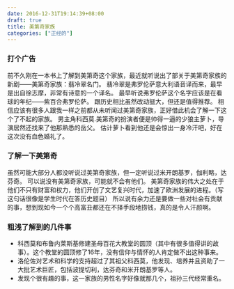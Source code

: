 ```yaml
---
date: 2016-12-31T19:14:39+08:00
draft: true
title: 美第奇家族
categories: ["正经的"]
---
```


### 打个广告
前不久刚在一本书上了解到美第奇这个家族，最近就听说出了部关于美第奇家族的新剧——美第奇家族：翡冷翠名门。
翡冷翠是弗罗伦萨意大利语音译而来，最早是出自徐志摩，非常有诗意的一个译名。
最早听说弗罗伦萨这个名字应该是在看球的年纪——紫百合弗罗伦萨。
跟历史相比虽然改动挺大，但还是值得推荐。
相信应该有很多人跟我一样之前都从未听闻过美第奇家族，正好借此机会了解一下这个了不起的家族。
男主角科西莫.美第奇的扮演者便是帅得一逼的少狼主萝卜，导演居然还找来了他那熟悉的岳父。
估计萝卜看到他还是会惊出一身冷汗吧，好在这次没有血色婚礼了。

### 了解一下美第奇
虽然可能大部分人都没听说过美第奇家族，但一定听说过米开朗基罗，伽利略，达芬奇。
可以说没有美第奇家族，可能就不会有他们。
美第奇家族的伟大之处在于他们不只有财富和权力，他们开创了文艺复兴时代，加速了欧洲发展的进程。（写这句话很像是学生时代在答历史题目）
所以说有余力还是要做一些对社会有贡献的事，想到现如今一个个高富丑都还在不择手段地捞钱，真的是令人汗颜啊。

### 粗浅了解到的几件事
* 科西莫和布鲁内莱斯基修建圣母百花大教堂的圆顶（其中有很多值得讲的故事）。这个教堂的圆顶修了16年，没有信仰与情怀的人肯定做不出这种事来。
* 洛伦佐对艺术和科学的支持超过了其祖父科西莫，他发现、培养并且资助了一大批艺术巨匠，包括波提切利，达芬奇和米开朗基罗等人。
* 发现个很有趣的事，这一家族的男性名字好像就那几个，祖孙三代经常重名。